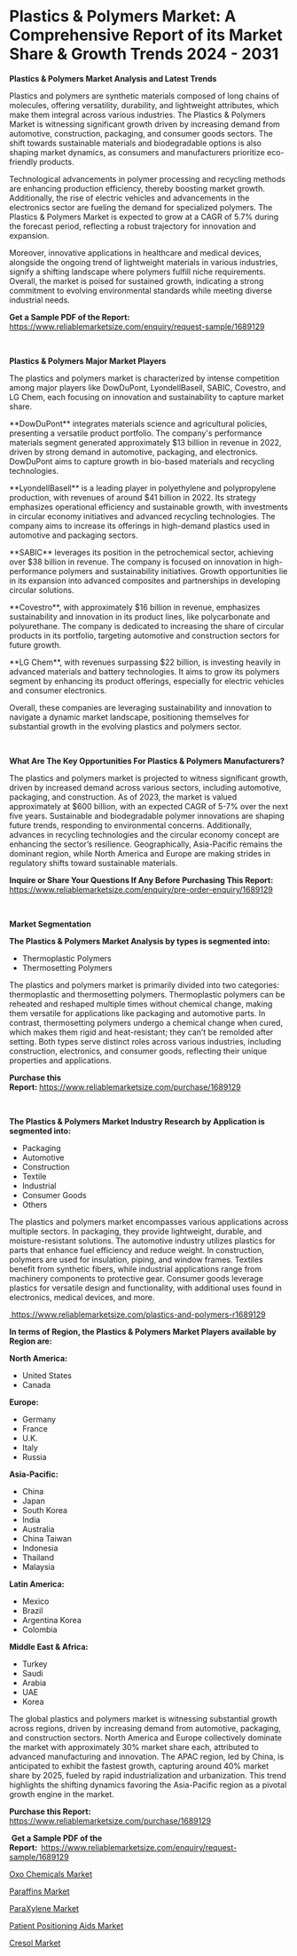 <p><h1>Plastics & Polymers Market: A Comprehensive Report of its Market Share & Growth Trends 2024 - 2031</h1></p><p><strong>Plastics & Polymers Market Analysis and Latest Trends</strong></p>
<p><p>Plastics and polymers are synthetic materials composed of long chains of molecules, offering versatility, durability, and lightweight attributes, which make them integral across various industries. The Plastics & Polymers Market is witnessing significant growth driven by increasing demand from automotive, construction, packaging, and consumer goods sectors. The shift towards sustainable materials and biodegradable options is also shaping market dynamics, as consumers and manufacturers prioritize eco-friendly products.</p><p>Technological advancements in polymer processing and recycling methods are enhancing production efficiency, thereby boosting market growth. Additionally, the rise of electric vehicles and advancements in the electronics sector are fueling the demand for specialized polymers. The Plastics & Polymers Market is expected to grow at a CAGR of 5.7% during the forecast period, reflecting a robust trajectory for innovation and expansion. </p><p>Moreover, innovative applications in healthcare and medical devices, alongside the ongoing trend of lightweight materials in various industries, signify a shifting landscape where polymers fulfill niche requirements. Overall, the market is poised for sustained growth, indicating a strong commitment to evolving environmental standards while meeting diverse industrial needs.</p></p>
<p><strong>Get a Sample PDF of the Report:&nbsp;</strong> <a href="https://www.reliablemarketsize.com/enquiry/request-sample/1689129?utm_campaign=1131&utm_medium=2&utm_source=Github&utm_content=ia&utm_term=08112024&utm_id=plastics-polymers">https://www.reliablemarketsize.com/enquiry/request-sample/1689129</a></p>
<p>&nbsp;</p>
<p><strong>Plastics & Polymers Major Market Players</strong></p>
<p><p>The plastics and polymers market is characterized by intense competition among major players like DowDuPont, LyondellBasell, SABIC, Covestro, and LG Chem, each focusing on innovation and sustainability to capture market share. </p><p>**DowDuPont** integrates materials science and agricultural policies, presenting a versatile product portfolio. The company's performance materials segment generated approximately $13 billion in revenue in 2022, driven by strong demand in automotive, packaging, and electronics. DowDuPont aims to capture growth in bio-based materials and recycling technologies.</p><p>**LyondellBasell** is a leading player in polyethylene and polypropylene production, with revenues of around $41 billion in 2022. Its strategy emphasizes operational efficiency and sustainable growth, with investments in circular economy initiatives and advanced recycling technologies. The company aims to increase its offerings in high-demand plastics used in automotive and packaging sectors.</p><p>**SABIC** leverages its position in the petrochemical sector, achieving over $38 billion in revenue. The company is focused on innovation in high-performance polymers and sustainability initiatives. Growth opportunities lie in its expansion into advanced composites and partnerships in developing circular solutions.</p><p>**Covestro**, with approximately $16 billion in revenue, emphasizes sustainability and innovation in its product lines, like polycarbonate and polyurethane. The company is dedicated to increasing the share of circular products in its portfolio, targeting automotive and construction sectors for future growth.</p><p>**LG Chem**, with revenues surpassing $22 billion, is investing heavily in advanced materials and battery technologies. It aims to grow its polymers segment by enhancing its product offerings, especially for electric vehicles and consumer electronics. </p><p>Overall, these companies are leveraging sustainability and innovation to navigate a dynamic market landscape, positioning themselves for substantial growth in the evolving plastics and polymers sector.</p></p>
<p>&nbsp;</p>
<p><strong>What Are The Key Opportunities For Plastics & Polymers Manufacturers?</strong></p>
<p><p>The plastics and polymers market is projected to witness significant growth, driven by increased demand across various sectors, including automotive, packaging, and construction. As of 2023, the market is valued approximately at $600 billion, with an expected CAGR of 5-7% over the next five years. Sustainable and biodegradable polymer innovations are shaping future trends, responding to environmental concerns. Additionally, advances in recycling technologies and the circular economy concept are enhancing the sector’s resilience. Geographically, Asia-Pacific remains the dominant region, while North America and Europe are making strides in regulatory shifts toward sustainable materials.</p></p>
<p><strong>Inquire or Share Your Questions If Any Before Purchasing This Report:</strong> <a href="https://www.reliablemarketsize.com/enquiry/pre-order-enquiry/1689129?utm_campaign=1131&utm_medium=2&utm_source=Github&utm_content=ia&utm_term=08112024&utm_id=plastics-polymers">https://www.reliablemarketsize.com/enquiry/pre-order-enquiry/1689129</a></p>
<p>&nbsp;</p>
<p><strong>Market Segmentation</strong></p>
<p><strong>The Plastics & Polymers Market Analysis by types is segmented into:</strong></p>
<p><ul><li>Thermoplastic Polymers</li><li>Thermosetting Polymers</li></ul></p>
<p><p>The plastics and polymers market is primarily divided into two categories: thermoplastic and thermosetting polymers. Thermoplastic polymers can be reheated and reshaped multiple times without chemical change, making them versatile for applications like packaging and automotive parts. In contrast, thermosetting polymers undergo a chemical change when cured, which makes them rigid and heat-resistant; they can’t be remolded after setting. Both types serve distinct roles across various industries, including construction, electronics, and consumer goods, reflecting their unique properties and applications.</p></p>
<p><strong>Purchase this Report:&nbsp;</strong><a href="https://www.reliablemarketsize.com/purchase/1689129?utm_campaign=1131&utm_medium=2&utm_source=Github&utm_content=ia&utm_term=08112024&utm_id=plastics-polymers">https://www.reliablemarketsize.com/purchase/1689129</a></p>
<p>&nbsp;</p>
<p><strong>The Plastics & Polymers Market Industry Research by Application is segmented into:</strong></p>
<p><ul><li>Packaging</li><li>Automotive</li><li>Construction</li><li>Textile</li><li>Industrial</li><li>Consumer Goods</li><li>Others</li></ul></p>
<p><p>The plastics and polymers market encompasses various applications across multiple sectors. In packaging, they provide lightweight, durable, and moisture-resistant solutions. The automotive industry utilizes plastics for parts that enhance fuel efficiency and reduce weight. In construction, polymers are used for insulation, piping, and window frames. Textiles benefit from synthetic fibers, while industrial applications range from machinery components to protective gear. Consumer goods leverage plastics for versatile design and functionality, with additional uses found in electronics, medical devices, and more.</p></p>
<p><a href="https://www.reliablemarketsize.com/plastics-and-polymers-r1689129?utm_campaign=1131&utm_medium=2&utm_source=Github&utm_content=ia&utm_term=08112024&utm_id=plastics-polymers">&nbsp;https://www.reliablemarketsize.com/plastics-and-polymers-r1689129</a></p>
<p><strong>In terms of Region, the Plastics & Polymers Market Players available by Region are:</strong></p>
<p>
    <p> <strong> North America: </strong>
        <ul>
            <li>United States</li>
            <li>Canada</li>
        </ul>
        </p> 
    <p> <strong> Europe: </strong>
        <ul>
            <li>Germany</li>
            <li>France</li>
            <li>U.K.</li>
            <li>Italy</li>
            <li>Russia</li>
        </ul>
        </p> 
    <p> <strong> Asia-Pacific: </strong>
        <ul>
            <li>China</li>
            <li>Japan</li>
            <li>South Korea</li>
            <li>India</li>
            <li>Australia</li>
            <li>China Taiwan</li>
            <li>Indonesia</li>
            <li>Thailand</li>
            <li>Malaysia</li>
        </ul>
        </p> 
    <p> <strong> Latin America: </strong>
        <ul>
            <li>Mexico</li>
            <li>Brazil</li>
            <li>Argentina Korea</li>
            <li>Colombia</li>
        </ul>
        </p> 
    <p> <strong> Middle East & Africa: </strong>
        <ul>
            <li>Turkey</li>
            <li>Saudi</li>
            <li>Arabia</li>
            <li>UAE</li>
            <li>Korea</li>
        </ul>
    </p>
    </p>
<p><p>The global plastics and polymers market is witnessing substantial growth across regions, driven by increasing demand from automotive, packaging, and construction sectors. North America and Europe collectively dominate the market with approximately 30% market share each, attributed to advanced manufacturing and innovation. The APAC region, led by China, is anticipated to exhibit the fastest growth, capturing around 40% market share by 2025, fueled by rapid industrialization and urbanization. This trend highlights the shifting dynamics favoring the Asia-Pacific region as a pivotal growth engine in the market.</p></p>
<p><strong>Purchase this Report: </strong><a href="https://www.reliablemarketsize.com/purchase/1689129?utm_campaign=1131&utm_medium=2&utm_source=Github&utm_content=ia&utm_term=08112024&utm_id=plastics-polymers">https://www.reliablemarketsize.com/purchase/1689129</a></p>
<p>&nbsp;<strong>Get a Sample PDF of the Report:&nbsp;&nbsp;</strong><a href="https://www.reliablemarketsize.com/enquiry/request-sample/1689129?utm_campaign=1131&utm_medium=2&utm_source=Github&utm_content=ia&utm_term=08112024&utm_id=plastics-polymers">https://www.reliablemarketsize.com/enquiry/request-sample/1689129</a></p>
<p><strong></strong></p>
<p><p><a href="https://github.com/kandidbn/Market-Research-Report-List-1/blob/main/oxo-chemicals-market.md?utm_campaign=1131&utm_medium=2&utm_source=Github&utm_content=ia&utm_term=08112024&utm_id=plastics-polymers">Oxo Chemicals Market</a></p><p><a href="https://github.com/libbyquberhow/Market-Research-Report-List-1/blob/main/paraffins-market.md?utm_campaign=1131&utm_medium=2&utm_source=Github&utm_content=ia&utm_term=08112024&utm_id=plastics-polymers">Paraffins Market</a></p><p><a href="https://github.com/simaoav1leveto/Market-Research-Report-List-1/blob/main/paraxylene-market.md?utm_campaign=1131&utm_medium=2&utm_source=Github&utm_content=ia&utm_term=08112024&utm_id=plastics-polymers">ParaXylene Market</a></p><p><a href="https://issuu.com/reportprime-2/docs/patient-positioning-aids-market-siz_ccb944408415e2?utm_campaign=1131&utm_medium=2&utm_source=Github&utm_content=ia&utm_term=08112024&utm_id=plastics-polymers">Patient Positioning Aids Market</a></p><p><a href="https://github.com/CliffMedina6/Market-Research-Report-List-7/blob/main/cresol-market.md?utm_campaign=1131&utm_medium=2&utm_source=Github&utm_content=ia&utm_term=08112024&utm_id=plastics-polymers">Cresol Market</a></p></p>